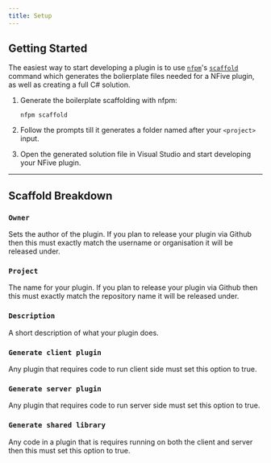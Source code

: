 ```yaml
---
title: Setup
---
```


## Getting Started

The easiest way to start developing a plugin is to use [`nfpm`](nfpm/nfpm.md)'s [`scaffold`](nfpm/command-reference.md#scaffold) command which generates the bolierplate files needed for a NFive plugin, as well as creating a full C# solution.

1. Generate the boilerplate scaffolding with nfpm:

    ```shell
    nfpm scaffold
    ```

2. Follow the prompts till it generates a folder named after your `<project>` input.
3. Open the generated solution file in Visual Studio and start developing your NFive plugin.

---

## Scaffold Breakdown

### `Owner`

Sets the author of the plugin. If you plan to release your plugin via Github then this must exactly match the username or organisation it will be released under.

### `Project`

The name for your plugin. If you plan to release your plugin via Github then this must exactly match the repository name it will be released under.

### `Description`

A short description of what your plugin does.

### `Generate client plugin`

Any plugin that requires code to run client side must set this option to true.

### `Generate server plugin`

Any plugin that requires code to run server side must set this option to true.

### `Generate shared library`

Any code in a plugin that is requires running on both the client and server then this must set this option to true.
